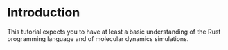 # Introduction

This tutorial expects you to have at least a basic understanding of the Rust programming language and of molecular dynamics simulations.